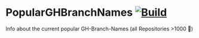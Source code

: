 # PopularGHBranchNames [![Build](https://img.shields.io/github/workflow/status/statinsight/PopularGHBranchNames/Update%20CI)](https://github.com/statinsight/PopularGHBranchNames/actions?query=workflow%3A%22Update+CI%22)

Info about the current popular GH-Branch-Names (all Repositories >1000 🌠)

